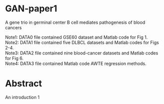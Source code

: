 # GAN-paper1
A gene trio in germinal center B cell mediates pathogenesis of blood cancers


Note1: DATA0 file contained GSE60 dataset and Matlab code for Fig 1.  
Note2: DATA1 file contained five DLBCL datasets and Matlab codes for Figs 2-4.  
Note3: DATA2 file contained nine blood-cancer datasets and Matlab codes for Fig 6.  
Note4: DATA3 file contained Matlab code AWTE regression methods.


# Abstract
An introduction 1
